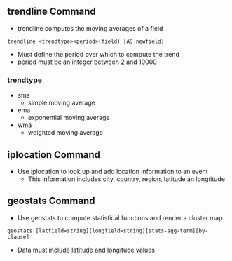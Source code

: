 ## trendline Command
- trendline computes the moving averages of a field
```
trendline <trendtype><period>(field) [AS newfield]
```
- Must define the period over which to compute the trend
- period must be an integer between 2 and 10000 
### trendtype
- sma
    - simple moving average
- ema
    - exponential moving average
- wma 
    - weighted moving average
## iplocation Command
- Use iplocation to look up and add location information to an event
    - This information includes city, country, region, latitude an longtitude
## geostats Command
- Use geostats to compute statistical functions and render a cluster map
```
geostats [latfield=string][longfield=string][stats-agg-term][by-clause]
```
- Data must include latitude and longitude values
